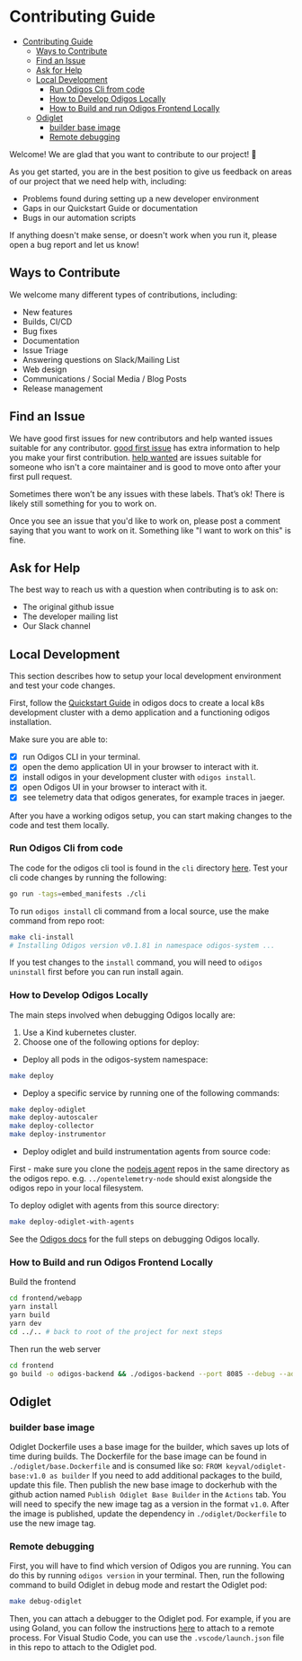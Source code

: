 # Contributing Guide

- [Contributing Guide](#contributing-guide)
  - [Ways to Contribute](#ways-to-contribute)
  - [Find an Issue](#find-an-issue)
  - [Ask for Help](#ask-for-help)
  - [Local Development](#local-development)
    - [Run Odigos Cli from code](#run-odigos-cli-from-code)
    - [How to Develop Odigos Locally](#how-to-develop-odigos-locally)
    - [How to Build and run Odigos Frontend Locally](#how-to-build-and-run-odigos-frontend-locally)
  - [Odiglet](#odiglet)
    - [builder base image](#builder-base-image)
    - [Remote debugging](#remote-debugging)

Welcome! We are glad that you want to contribute to our project! 💖

As you get started, you are in the best position to give us feedback on areas of
our project that we need help with, including:

- Problems found during setting up a new developer environment
- Gaps in our Quickstart Guide or documentation
- Bugs in our automation scripts

If anything doesn't make sense, or doesn't work when you run it, please open a
bug report and let us know!

## Ways to Contribute

We welcome many different types of contributions, including:

- New features
- Builds, CI/CD
- Bug fixes
- Documentation
- Issue Triage
- Answering questions on Slack/Mailing List
- Web design
- Communications / Social Media / Blog Posts
- Release management

## Find an Issue

We have good first issues for new contributors and help wanted issues suitable
for any contributor. [good first issue](https://github.com/odigos-io/odigos/labels/good%20first%20issue) has extra information to
help you make your first contribution. [help wanted](https://github.com/odigos-io/odigos/labels/help%20wanted) are issues
suitable for someone who isn't a core maintainer and is good to move onto after
your first pull request.

Sometimes there won’t be any issues with these labels. That’s ok! There is
likely still something for you to work on.

Once you see an issue that you'd like to work on, please post a comment saying
that you want to work on it. Something like "I want to work on this" is fine.

## Ask for Help

The best way to reach us with a question when contributing is to ask on:

- The original github issue
- The developer mailing list
- Our Slack channel

## Local Development

This section describes how to setup your local development environment
and test your code changes.

First, follow the [Quickstart Guide](https://docs.odigos.io/quickstart/introduction) in odigos docs to create a local k8s development cluster with a demo application and a functioning odigos installation.

Make sure you are able to:

- [x] run Odigos CLI in your terminal.
- [x] open the demo application UI in your browser to interact with it.
- [x] install odigos in your development cluster with `odigos install`.
- [x] open Odigos UI in your browser to interact with it.
- [x] see telemetry data that odigos generates, for example traces in jaeger.

After you have a working odigos setup, you can start making changes to the code and test them locally.

### Run Odigos Cli from code

The code for the odigos cli tool is found in the `cli` directory [here](https://github.com/odigos-io/odigos/tree/main/cli).
Test your cli code changes by running the following:
```bash
go run -tags=embed_manifests ./cli
```

To run `odigos install` cli command from a local source, use the make command from repo root:

```bash
make cli-install
# Installing Odigos version v0.1.81 in namespace odigos-system ...
```

If you test changes to the `install` command, you will need to `odigos uninstall` first before you can run install again.

### How to Develop Odigos Locally

The main steps involved when debugging Odigos locally are:

1. Use a Kind kubernetes cluster.
2. Choose one of the following options for deploy: 

- Deploy all pods in the odigos-system namespace: 

```bash
make deploy
```

- Deploy a specific service by running one of the following commands:

```bash
make deploy-odiglet 
make deploy-autoscaler 
make deploy-collector 
make deploy-instrumentor
```

- Deploy odiglet and build instrumentation agents from source code:

First - make sure you clone the [nodejs agent](https://github.com/odigos-io/opentelemetry-node) repos in the same directory as the odigos repo. e.g. `../opentelemetry-node` should exist alongside the odigos repo in your local filesystem.

To deploy odiglet with agents from this source directory:

```bash
make deploy-odiglet-with-agents
```

See the [Odigos docs](https://docs.odigos.io/intro) for the full steps on debugging Odigos locally.

### How to Build and run Odigos Frontend Locally

Build the frontend

```bash
cd frontend/webapp 
yarn install
yarn build
yarn dev
cd ../.. # back to root of the project for next steps
```

Then run the web server

```bash
cd frontend
go build -o odigos-backend && ./odigos-backend --port 8085 --debug --address 0.0.0.0
```

## Odiglet

### builder base image

Odiglet Dockerfile uses a base image for the builder, which saves up lots of time during builds. The Dockerfile for the base image can be found in `./odiglet/base.Dockerfile` and is consumed like so: `FROM keyval/odiglet-base:v1.0 as builder`
If you need to add additional packages to the build, update this file. Then publish the new base image to dockerhub with the github action named `Publish Odiglet Base Builder` in the `Actions` tab.
You will need to specify the new image tag as a version in the format `v1.0`.
After the image is published, update the dependency in `./odiglet/Dockerfile` to use the new image tag.

### Remote debugging

First, you will have to find which version of Odigos you are running. You can do this by running `odigos version` in your terminal.
Then, run the following command to build Odiglet in debug mode and restart the Odiglet pod:

```bash
make debug-odiglet
```

Then, you can attach a debugger to the Odiglet pod. For example, if you are using Goland, you can follow the instructions [here](https://www.jetbrains.com/help/go/attach-to-running-go-processes-with-debugger.html#step-3-create-the-remote-run-debug-configuration-on-the-client-computer) to attach to a remote process.
For Visual Studio Code, you can use the `.vscode/launch.json` file in this repo to attach to the Odiglet pod.
